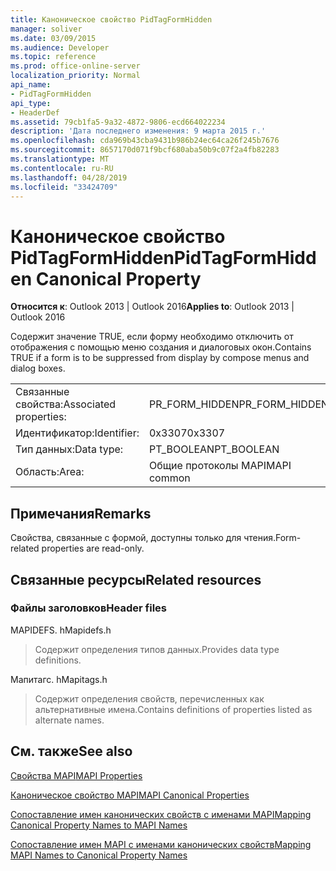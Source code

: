 ```yaml
---
title: Каноническое свойство PidTagFormHidden
manager: soliver
ms.date: 03/09/2015
ms.audience: Developer
ms.topic: reference
ms.prod: office-online-server
localization_priority: Normal
api_name:
- PidTagFormHidden
api_type:
- HeaderDef
ms.assetid: 79cb1fa5-9a32-4872-9806-ecd664022234
description: 'Дата последнего изменения: 9 марта 2015 г.'
ms.openlocfilehash: cda969b43cba9431b986b24ec64ca26f245b7676
ms.sourcegitcommit: 8657170d071f9bcf680aba50b9c07f2a4fb82283
ms.translationtype: MT
ms.contentlocale: ru-RU
ms.lasthandoff: 04/28/2019
ms.locfileid: "33424709"
---
```

# <a name="pidtagformhidden-canonical-property"></a><span data-ttu-id="59d19-103">Каноническое свойство PidTagFormHidden</span><span class="sxs-lookup"><span data-stu-id="59d19-103">PidTagFormHidden Canonical Property</span></span>

  
  
<span data-ttu-id="59d19-104">**Относится к**: Outlook 2013 | Outlook 2016</span><span class="sxs-lookup"><span data-stu-id="59d19-104">**Applies to**: Outlook 2013 | Outlook 2016</span></span> 
  
<span data-ttu-id="59d19-105">Содержит значение TRUE, если форму необходимо отключить от отображения с помощью меню создания и диалоговых окон.</span><span class="sxs-lookup"><span data-stu-id="59d19-105">Contains TRUE if a form is to be suppressed from display by compose menus and dialog boxes.</span></span> 
  
|||
|:-----|:-----|
|<span data-ttu-id="59d19-106">Связанные свойства:</span><span class="sxs-lookup"><span data-stu-id="59d19-106">Associated properties:</span></span>  <br/> |<span data-ttu-id="59d19-107">PR_FORM_HIDDEN</span><span class="sxs-lookup"><span data-stu-id="59d19-107">PR_FORM_HIDDEN</span></span>  <br/> |
|<span data-ttu-id="59d19-108">Идентификатор:</span><span class="sxs-lookup"><span data-stu-id="59d19-108">Identifier:</span></span>  <br/> |<span data-ttu-id="59d19-109">0x3307</span><span class="sxs-lookup"><span data-stu-id="59d19-109">0x3307</span></span>  <br/> |
|<span data-ttu-id="59d19-110">Тип данных:</span><span class="sxs-lookup"><span data-stu-id="59d19-110">Data type:</span></span>  <br/> |<span data-ttu-id="59d19-111">PT_BOOLEAN</span><span class="sxs-lookup"><span data-stu-id="59d19-111">PT_BOOLEAN</span></span>  <br/> |
|<span data-ttu-id="59d19-112">Область:</span><span class="sxs-lookup"><span data-stu-id="59d19-112">Area:</span></span>  <br/> |<span data-ttu-id="59d19-113">Общие протоколы MAPI</span><span class="sxs-lookup"><span data-stu-id="59d19-113">MAPI common</span></span>  <br/> |
   
## <a name="remarks"></a><span data-ttu-id="59d19-114">Примечания</span><span class="sxs-lookup"><span data-stu-id="59d19-114">Remarks</span></span>

<span data-ttu-id="59d19-115">Свойства, связанные с формой, доступны только для чтения.</span><span class="sxs-lookup"><span data-stu-id="59d19-115">Form-related properties are read-only.</span></span> 
  
## <a name="related-resources"></a><span data-ttu-id="59d19-116">Связанные ресурсы</span><span class="sxs-lookup"><span data-stu-id="59d19-116">Related resources</span></span>

### <a name="header-files"></a><span data-ttu-id="59d19-117">Файлы заголовков</span><span class="sxs-lookup"><span data-stu-id="59d19-117">Header files</span></span>

<span data-ttu-id="59d19-118">MAPIDEFS. h</span><span class="sxs-lookup"><span data-stu-id="59d19-118">Mapidefs.h</span></span>
  
> <span data-ttu-id="59d19-119">Содержит определения типов данных.</span><span class="sxs-lookup"><span data-stu-id="59d19-119">Provides data type definitions.</span></span>
    
<span data-ttu-id="59d19-120">Мапитагс. h</span><span class="sxs-lookup"><span data-stu-id="59d19-120">Mapitags.h</span></span>
  
> <span data-ttu-id="59d19-121">Содержит определения свойств, перечисленных как альтернативные имена.</span><span class="sxs-lookup"><span data-stu-id="59d19-121">Contains definitions of properties listed as alternate names.</span></span>
    
## <a name="see-also"></a><span data-ttu-id="59d19-122">См. также</span><span class="sxs-lookup"><span data-stu-id="59d19-122">See also</span></span>



[<span data-ttu-id="59d19-123">Свойства MAPI</span><span class="sxs-lookup"><span data-stu-id="59d19-123">MAPI Properties</span></span>](mapi-properties.md)
  
[<span data-ttu-id="59d19-124">Каноническое свойство MAPI</span><span class="sxs-lookup"><span data-stu-id="59d19-124">MAPI Canonical Properties</span></span>](mapi-canonical-properties.md)
  
[<span data-ttu-id="59d19-125">Сопоставление имен канонических свойств с именами MAPI</span><span class="sxs-lookup"><span data-stu-id="59d19-125">Mapping Canonical Property Names to MAPI Names</span></span>](mapping-canonical-property-names-to-mapi-names.md)
  
[<span data-ttu-id="59d19-126">Сопоставление имен MAPI с именами канонических свойств</span><span class="sxs-lookup"><span data-stu-id="59d19-126">Mapping MAPI Names to Canonical Property Names</span></span>](mapping-mapi-names-to-canonical-property-names.md)


